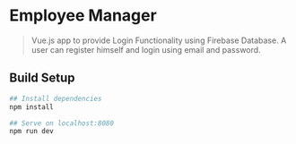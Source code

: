 # Employee Manager

> Vue.js app to provide Login Functionality using Firebase Database. A user can register himself and login using email and password.

## Build Setup

``` bash
## Install dependencies
npm install

## Serve on localhost:8080
npm run dev
```
